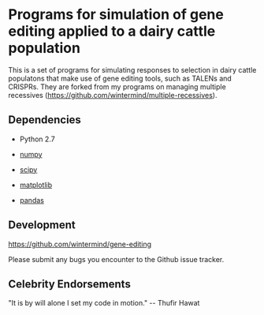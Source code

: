 Programs for simulation of gene editing applied to a dairy cattle population
============================================================================

This is a set of programs for simulating responses to selection in dairy cattle
populatons that make use of gene editing tools, such as TALENs and CRISPRs. They
are forked from my programs on managing multiple recessives
(https://github.com/wintermind/multiple-recessives).


Dependencies
------------

- Python 2.7

- [numpy](http://www.numpy.org/)

- [scipy](http://www.scipy.org/)

- [matplotlib](http://matplotlib.sourceforge.net)

- [pandas](http://pandas.pydata.org/)


Development
-----------

https://github.com/wintermind/gene-editing

Please submit any bugs you encounter to the Github issue tracker.


Celebrity Endorsements
----------------------

"It is by will alone I set my code in motion." -- Thufir Hawat
